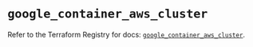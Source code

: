# `google_container_aws_cluster`

Refer to the Terraform Registry for docs: [`google_container_aws_cluster`](https://registry.terraform.io/providers/hashicorp/google/6.46.0/docs/resources/container_aws_cluster).
